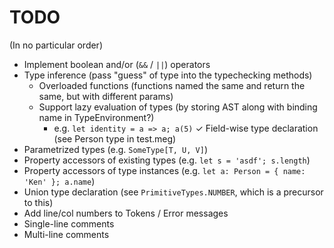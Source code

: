 # TODO
(In no particular order)

- Implement boolean and/or (`&&` / `||`) operators
- Type inference (pass "guess" of type into the typechecking methods)
   - Overloaded functions (functions named the same and return the same, but with different params)
   - Support lazy evaluation of types (by storing AST along with binding name in TypeEnvironment?)
     - e.g. `let identity = a => a; a(5)`
✓ Field-wise type declaration (see Person type in test.meg)
- Parametrized types (e.g. `SomeType[T, U, V]`)
- Property accessors of existing types (e.g. `let s = 'asdf'; s.length`)
- Property accessors of type instances (e.g. `let a: Person = { name: 'Ken' }; a.name`)
- Union type declaration (see `PrimitiveTypes.NUMBER`, which is a precursor to this)
- Add line/col numbers to Tokens / Error messages
- Single-line comments
- Multi-line comments